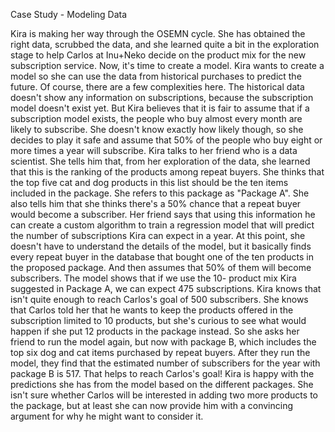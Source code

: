 Case Study - Modeling Data

Kira is making her way through the OSEMN cycle. She has obtained the right data, scrubbed the data, and she learned quite a bit in the exploration stage to help Carlos at Inu+Neko decide on the product mix for the new subscription service. Now, it's time to create a model. Kira wants to create a model so she can use the data from historical purchases to predict the future. Of course, there are a few complexities here. The historical data doesn't show any information on subscriptions, because the subscription model doesn't exist yet. But Kira believes that it is fair to assume that if a subscription model exists, the people who buy almost every month are likely to subscribe. She doesn't know exactly how likely though, so she decides to play it safe and assume that 50% of the people who buy eight or more times a year will subscribe. Kira talks to her friend who is a data scientist. She tells him that, from her exploration of the data, she learned that this is the ranking of the products among repeat buyers. She thinks that the top five cat and dog products in this list should be the ten items included in the package. She refers to this package as "Package A". She also tells him that she thinks there's a 50% chance that a repeat buyer would become a subscriber. Her friend says that using this information he can create a custom algorithm to train a regression model that will predict the number of subscriptions Kira can expect in a year. At this point, she doesn't have to understand the details of the model, but it basically finds every repeat buyer in the database that bought one of the ten products in the proposed package. And then assumes that 50% of them will become subscribers. The model shows that if we use the 10- product mix Kira suggested in Package A, we can expect 475 subscriptions. Kira knows that isn't quite enough to reach Carlos's goal of 500 subscribers. She knows that Carlos told her that he wants to keep the products offered in the subscription limited to 10 products, but she's curious to see what would happen if she put 12 products in the package instead. So she asks her friend to run the model again, but now with package B, which includes the top six dog and cat items purchased by repeat buyers. After they run the model, they find that the estimated number of subscribers for the year with package B is 517. That helps to reach Carlos's goal! Kira is happy with the predictions she has from the model based on the different packages. She isn't sure whether Carlos will be interested in adding two more products to the package, but at least she can now provide him with a convincing argument for why he might want to consider it.